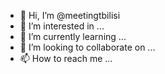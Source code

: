- 👋 Hi, I’m @meetingtbilisi
- 👀 I’m interested in ...
- 🌱 I’m currently learning ...
- 💞️ I’m looking to collaborate on ...
- 📫 How to reach me ...

<!---
meetingtbilisi/meetingtbilisi is a ✨ special ✨ repository because its `README.md` (this file) appears on your GitHub profile.
You can click the Preview link to take a look at your changes.
--->
